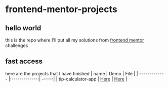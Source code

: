 # frontend-mentor-projects
## hello world
this is the repo where I'll put all my solutions from [frontend mentor](https://www.frontendmentor.io) challenges

## fast access
here are the projects that I have finished
| name       | Demo           | File  |
| ------------- |:-------------:| -----:|
| tip-calculator-app     | [Here](https://tip-app-calculator.netlify.app) | [Here](https://github.com/CH4R4F/frontend-mentor-projects/tree/main/tip-calculator-app-main) |

